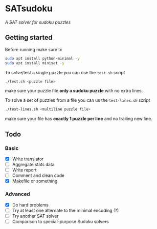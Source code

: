 # SATsudoku

*A SAT solver for sudoku puzzles*

## Getting started

Before running make sure to

```bash
sudo apt install python-minimal -y
sudo apt install minisat -y
```

To solve/test a single puzzle you can use the `test.sh` script

```bash
./test.sh <puzzle file>
```

make sure your puzzle file **only a sudoku puzzle** with no extra lines.

To solve a set of puzzles from a file you can us the `test-lines.sh` script

```bash
./test-lines.sh <multiline puzzle file>
```

make sure your file has **exactly 1 puzzle per line** and no trailing new line.

## Todo

### Basic
 * [x] Write translator
 * [ ] Aggregate stats data
 * [ ] Write report
 * [ ] Comment and clean code
 * [x] Makefile or something

### Advanced

 * [x] Do hard problems
 * [ ] Try at least one alternate to the minimal encoding (?)
 * [ ] Try another SAT solver
 * [ ] Comparison to special-purpose Sudoku solvers
